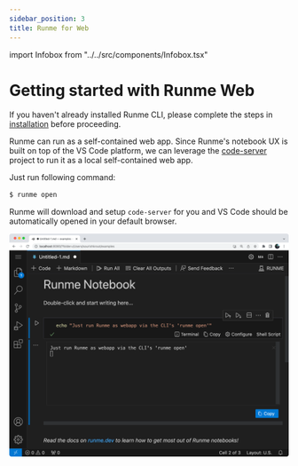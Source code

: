 ```yaml
---
sidebar_position: 3
title: Runme for Web
---
```


import Infobox from "../../src/components/Infobox.tsx"

# Getting started with Runme Web

<Infobox type="sidenote" title="Install Runme">

If you haven't already installed Runme CLI, please complete the steps in [installation](/install) before proceeding.

</Infobox>

Runme can run as a self-contained web app. Since Runme's notebook UX is built on top of the VS Code platform, we can leverage the [code-server](https://github.com/coder/code-server) project to run it as a local self-contained web app.

Just run following command:

```sh
$ runme open
```

Runme will download and setup `code-server` for you and VS Code should be automatically opened in your default browser.

![Runme for Web](../../static/img/runme-for-web.png)
